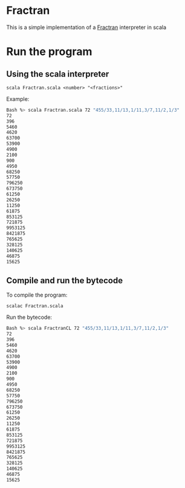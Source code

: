 # Fractran

This is a simple implementation of a [Fractran](https://en.wikipedia.org/wiki/FRACTRAN) interpreter in scala

# Run the program

## Using the scala interpreter

`scala Fractran.scala <number> "<fractions>"`

Example:

```bash
Bash %> scala Fractran.scala 72 "455/33,11/13,1/11,3/7,11/2,1/3"
72
396
5460
4620
63700
53900
4900
2100
900
4950
68250
57750
796250
673750
61250
26250
11250
61875
853125
721875
9953125
8421875
765625
328125
140625
46875
15625
```

## Compile and run the bytecode

To compile the program:

`scalac Fractran.scala`

Run the bytecode:

```bash
Bash %> scala FractranCL 72 "455/33,11/13,1/11,3/7,11/2,1/3"
72
396
5460
4620
63700
53900
4900
2100
900
4950
68250
57750
796250
673750
61250
26250
11250
61875
853125
721875
9953125
8421875
765625
328125
140625
46875
15625
```

